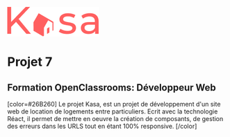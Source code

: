 ![Picture](https://github.com/anom35/projet_7_kasa/blob/master/src/Assets/logo.png)

# Projet 7
## Formation OpenClassrooms: Développeur Web

[color=#26B260]
Le projet Kasa, est un projet de développement d'un site web de location de logements entre particuliers.
Ecrit avec la technologie Réact, il permet de mettre en oeuvre la création de composants, de gestion des erreurs dans les URLS tout en étant 100% responsive.
[/color] 